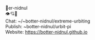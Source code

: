 🤖er-nidnul  
👁️💘💪  
Chat: ~/~botter-nidnul/extreme-urbiting  
Publish: ~botter-nidnul/urbit-pi  
Website: https://botter-nidnul.github.io  
